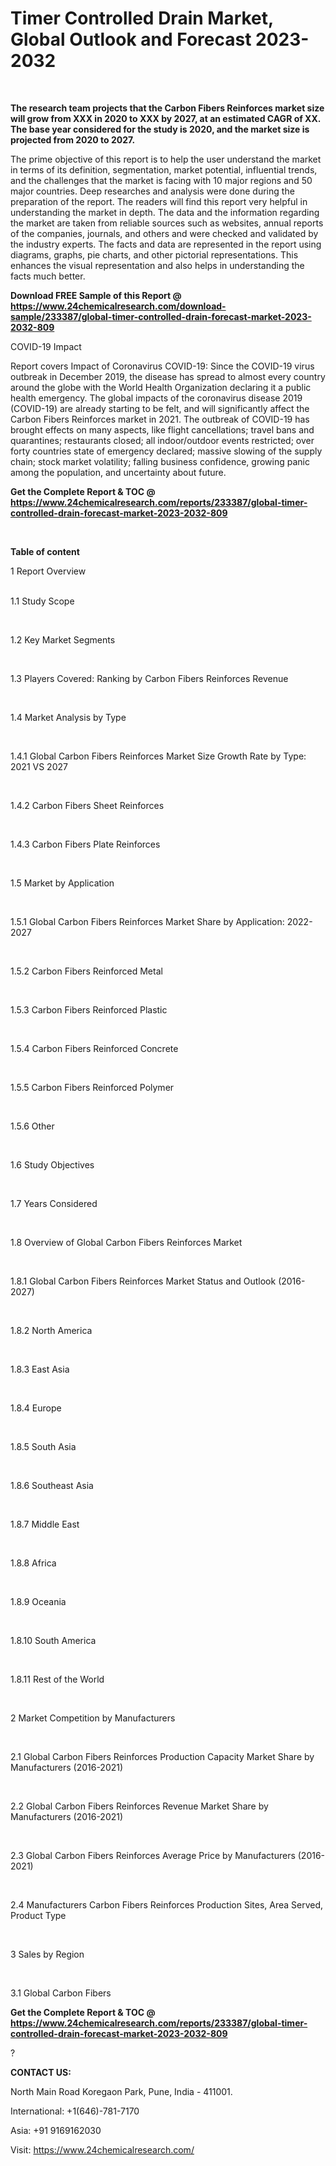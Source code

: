 <h1>Timer Controlled Drain Market, Global Outlook and Forecast 2023-2032</h1><br/><p><strong>The research team projects that the Carbon Fibers Reinforces market size will grow from XXX in 2020 to XXX by 2027, at an estimated <strong>CAGR</strong> of XX. The base year considered for the study is 2020, and the market size is projected from 2020 to 2027.</strong></p>
 
 
 
 <p>The prime objective of this report is to help the user understand the market in terms of its definition, segmentation, market potential, influential trends, and the challenges that the market is facing with 10 major regions and 50 major countries. Deep researches and analysis were done during the preparation of the report. The readers will find this report very helpful in understanding the market in depth. The data and the information regarding the market are taken from reliable sources such as websites, annual reports of the companies, journals, and others and were checked and validated by the industry experts. The facts and data are represented in the report using diagrams, graphs, pie charts, and other pictorial representations. This enhances the visual representation and also helps in understanding the facts much better.</p>
 
 
 
 <div><b>Download FREE Sample of this Report @ <a href="https://www.24chemicalresearch.com/download-sample/233387/global-timer-controlled-drain-forecast-market-2023-2032-809">https://www.24chemicalresearch.com/download-sample/233387/global-timer-controlled-drain-forecast-market-2023-2032-809</a></b></div>
 
 
 
 <p>COVID-19 Impact</p>
 
 
 
 <p>Report covers Impact of Coronavirus COVID-19: Since the COVID-19 virus outbreak in December 2019, the disease has spread to almost every country around the globe with the World Health Organization declaring it a public health emergency. The global impacts of the coronavirus disease 2019 (COVID-19) are already starting to be felt, and will significantly affect the Carbon Fibers Reinforces market in 2021. The outbreak of COVID-19 has brought effects on many aspects, like flight cancellations; travel bans and quarantines; restaurants closed; all indoor/outdoor events restricted; over forty countries state of emergency declared; massive slowing of the supply chain; stock market volatility; falling business confidence, growing panic among the population, and uncertainty about future.</p>
 
 
 
 <div><b>Get the Complete Report & TOC @ <a href="https://www.24chemicalresearch.com/reports/233387/global-timer-controlled-drain-forecast-market-2023-2032-809">https://www.24chemicalresearch.com/reports/233387/global-timer-controlled-drain-forecast-market-2023-2032-809</a></b></div>
 
 
 
 <p><br />
 
 <b>Table of content</b></p>
 
 
 
 <p>1 Report Overview<br />
 
 <br />
 
 1.1 Study Scope<br />
 
 <br />
 
 1.2 Key Market Segments<br />
 
 <br />
 
 1.3 Players Covered: Ranking by Carbon Fibers Reinforces Revenue<br />
 
 <br />
 
 1.4 Market Analysis by Type<br />
 
 <br />
 
 1.4.1 Global Carbon Fibers Reinforces Market Size Growth Rate by Type: 2021 VS 2027<br />
 
 <br />
 
 1.4.2 Carbon Fibers Sheet Reinforces<br />
 
 <br />
 
 1.4.3 Carbon Fibers Plate Reinforces<br />
 
 <br />
 
 1.5 Market by Application<br />
 
 <br />
 
 1.5.1 Global Carbon Fibers Reinforces Market Share by Application: 2022-2027<br />
 
 <br />
 
 1.5.2 Carbon Fibers Reinforced Metal<br />
 
 <br />
 
 1.5.3 Carbon Fibers Reinforced Plastic<br />
 
 <br />
 
 1.5.4 Carbon Fibers Reinforced Concrete<br />
 
 <br />
 
 1.5.5 Carbon Fibers Reinforced Polymer<br />
 
 <br />
 
 1.5.6 Other<br />
 
 <br />
 
 1.6 Study Objectives<br />
 
 <br />
 
 1.7 Years Considered<br />
 
 <br />
 
 1.8 Overview of Global Carbon Fibers Reinforces Market<br />
 
 <br />
 
 1.8.1 Global Carbon Fibers Reinforces Market Status and Outlook (2016-2027)<br />
 
 <br />
 
 1.8.2 North America<br />
 
 <br />
 
 1.8.3 East Asia<br />
 
 <br />
 
 1.8.4 Europe<br />
 
 <br />
 
 1.8.5 South Asia<br />
 
 <br />
 
 1.8.6 Southeast Asia<br />
 
 <br />
 
 1.8.7 Middle East<br />
 
 <br />
 
 1.8.8 Africa<br />
 
 <br />
 
 1.8.9 Oceania<br />
 
 <br />
 
 1.8.10 South America<br />
 
 <br />
 
 1.8.11 Rest of the World<br />
 
 <br />
 
 2 Market Competition by Manufacturers<br />
 
 <br />
 
 2.1 Global Carbon Fibers Reinforces Production Capacity Market Share by Manufacturers (2016-2021)<br />
 
 <br />
 
 2.2 Global Carbon Fibers Reinforces Revenue Market Share by Manufacturers (2016-2021)<br />
 
 <br />
 
 2.3 Global Carbon Fibers Reinforces Average Price by Manufacturers (2016-2021)<br />
 
 <br />
 
 2.4 Manufacturers Carbon Fibers Reinforces Production Sites, Area Served, Product Type<br />
 
 <br />
 
 3 Sales by Region<br />
 
 <br />
 
 3.1 Global Carbon Fibers</p>
 
 
 
 <div><b>Get the Complete Report & TOC @ <a href="https://www.24chemicalresearch.com/reports/233387/global-timer-controlled-drain-forecast-market-2023-2032-809">https://www.24chemicalresearch.com/reports/233387/global-timer-controlled-drain-forecast-market-2023-2032-809</a></b></div>
 
 
 
 <p>? </p>
 
 
 
 <p><b>CONTACT US:</b><br />
 
 North Main Road Koregaon Park, Pune, India - 411001.<br />
 
 International: +1(646)-781-7170<br />
 
 Asia: +91 9169162030<br />
 
 Visit: <a href="https://www.24chemicalresearch.com/">https://www.24chemicalresearch.com/</a></p>